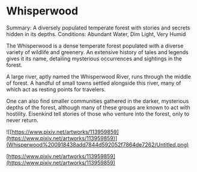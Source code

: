 # Whisperwood

Summary: A diversely populated temperate forest with stories and secrets hidden in its depths.
Conditions: Abundant Water, Dim Light, Very Humid

The Whisperwood is a dense temperate forest populated with a diverse variety of wildlife and greenery. An extensive history of tales and legends gives it its name, detailing mysterious occurrences and sightings in the forest.

A large river, aptly named the Whisperwood River, runs through the middle of forest. A handful of small towns settled alongside this river, many of which act as resting points for travelers.

One can also find smaller communities gathered in the darker, mysterious depths of the forest, although many of these groups are known to act with hostility. Eisenkind tell stories of those who venture into the forest, only to never return.

![[https://www.pixiv.net/artworks/113959859](https://www.pixiv.net/artworks/113959859)](Whisperwood%200918438add7844d592052f7864de7262/Untitled.png)

[https://www.pixiv.net/artworks/113959859](https://www.pixiv.net/artworks/113959859)
